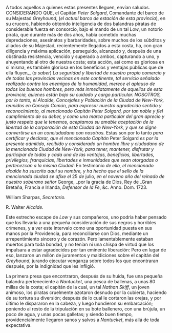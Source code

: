 A todos aquellos a quienes estas presentes lleguen, envían saludos. CONSIDERANDO QUE, el Capitán _Peter Solgard_, Comandante del barco de su Majestad _Greyhound_, (_el actual barco de estación de esta provincia_), en su crucero, habiendo obtenido inteligencia de dos balandras piratas de considerable fuerza en consorcio, bajo el mando de un tal _Low_, un notorio pirata, que durante más de dos años, había cometido muchas depredaciones, asesinatos y barbaridades, sobre muchos de los súbditos y aliados de su Majestad, recientemente llegados a esta costa, ha, con gran diligencia y máxima aplicación, perseguido, alcanzado y, después de una obstinada resistencia, vencido y superado a ambos, capturando a uno, y ahuyentando al otro de nuestra costa; esta acción, así como es gloriosa en sí misma, es también gloriosa en los beneficios y ventajas públicas que de ella fluyen_, (_a saber_) _La seguridad y libertad de nuestro propio comercio y de todas las provincias vecinas en este continente, tal servicio señalado realizado contra los enemigos de la humanidad, merece el aplauso de todos los buenos hombres, pero más inmediatamente de aquellos de esta provincia, quienes están bajo su cuidado y cargo particular. NOSOTROS, por lo tanto, el Alcalde, Concejales y Población de la Ciudad de _New-York_, reunidos en Consejo Común, para expresar nuestro agradecido sentido y reconocimiento, al mencionado Capitán _Peter Solgard_, por tan noble y fiel cumplimiento de su deber, y como una marca particular del gran aprecio y justo respeto que le tenemos, aceptamos su amable aceptación de la libertad de la corporación de esta Ciudad de _New-York_, y que se digne convertirse en un conciudadano con nosotros._ Estas son por lo tanto _para certificar y declarar, que el mencionado Capitán_ Peter Solgard _es por la presente admitido, recibido y considerado un hombre libre y ciudadano de la mencionada Ciudad de _New-York_, para tener, mantener, disfrutar y participar de todas y cada una de las ventajas, beneficios, libertades, privilegios, franquicias, libertades e inmunidades que sean otorgadas o pertenezcan a la misma Ciudad_: En testimonio _de ello, el mencionado alcalde ha suscrito aquí su nombre, y ha hecho que el sello de la mencionada ciudad se afixe el_ 25 _de_ julio, _en el noveno año del reinado de nuestro soberano señor_ George, _por la gracia de Dios, Rey de _Gran Bretaña, Francia _e_ Irlanda, _Defensor de la Fe_, &c. Anno. Dom. 1723.

William Sharpas, _Secretario._

R. Walter _Alcalde._

Este estrecho escape de _Low_ y sus compañeros, uno podría haber pensado que los llevaría a una pequeña consideración de sus negros y horribles crímenes, y a ver este intervalo como una oportunidad puesta en sus manos por la Providencia, para reconciliarse con Dios, mediante un arrepentimiento sincero y de corazón. Pero lamentablemente estaban muertos para toda bondad, y no tenían ni una chispa de virtud que los impulsara a estar agradecidos por tan eminente liberación: Pero en lugar de eso, lanzaron un millón de juramentos y maldiciones sobre el capitán del _Greyhound_, jurando ejecutar venganza sobre todos los que encontraran después, por la indignidad que les infligió.

La primera presa que encontraron, después de su huida, fue una pequeña balandra perteneciente a _Nantucket_, una pesca de ballenas, a unas 80 millas de la costa; el capitán de la cual, un tal _Nathan Skiff_, un joven animoso, los piratas cruelmente azotaron desnudo por la cubierta, haciendo de su tortura su diversión; después de lo cual le cortaron las orejas, y por último le dispararon en la cabeza, y luego hundieron su embarcación; poniendo al resto de la tripulación en su bote ballenero, con una brújula, un poco de agua, y unas pocas galletas; y siendo buen tiempo, providencialmente llegaron sanos y salvos a _Nantucket_, más allá de toda expectativa.